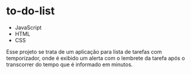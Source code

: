 # to-do-list
  - JavaScript
  - HTML
  - CSS

Esse projeto se trata de um aplicação para lista de tarefas com temporizador, onde é exibido um alerta com o lembrete da tarefa após o transcorrer do tempo que é informado em minutos.
